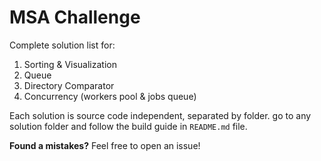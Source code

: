 # MSA Challenge

Complete solution list for:

1. Sorting & Visualization
2. Queue
3. Directory Comparator
4. Concurrency (workers pool & jobs queue)

Each solution is source code independent, separated by folder. go to any solution folder and follow the build guide in `README.md` file.

**Found a mistakes?** Feel free to open an issue!
